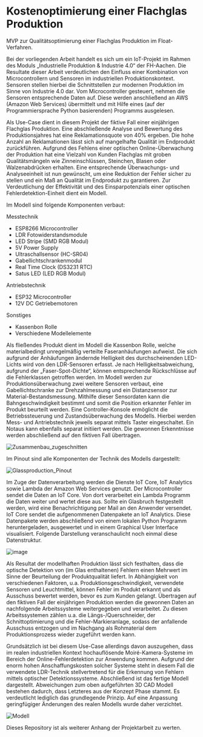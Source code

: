 # Kostenoptimierung einer Flachglas Produktion

MVP zur Qualitätsoptimierung einer Flachglas Produktion im Float-Verfahren.

Bei der vorliegenden Arbeit handelt es sich um ein IoT-Projekt im Rahmen des Moduls „Industrielle Produktion & Industrie 4.0“ der FH-Aachen.
Die Resultate dieser Arbeit verdeutlichen den Einfluss einer Kombination von Microcontrollern und Sensoren im industriellen Produktionskontext. Sensoren stellen hierbei die Schnittstellen zur modernen Produktion im Sinne von Industrie 4.0 dar. Vom Microcontroller gesteuert, nehmen die Sensoren entsprechende Daten auf. Diese werden anschließend an AWS (Amazon Web Services) übermittelt und mit Hilfe eines (auf der Programmiersprache Python basierenden) Programms ausgelesen. 

Als Use-Case dient in diesem Projekt der fiktive Fall einer einjährigen Flachglas Produktion. Eine abschließende Analyse und Bewertung des Produktionsjahres hat eine Reklamationsquote von 40% ergeben. Die hohe Anzahl an Reklamationen lässt sich auf mangelhafte Qualität im Endprodukt zurückführen. 
Aufgrund des Fehlens einer optischen Online-Überwachung der Produktion hat eine Vielzahl von Kunden Flachglas mit groben Qualitätsmängeln wie Zinneinschlüssen, Steinchen, Blasen oder Walzenabdrücken erhalten.
Eine entsprechende Überwachungs- und Analyseeinheit ist nun gewünscht, um eine Reduktion der Fehler sicher zu stellen und ein Maß an Qualität im Endprodukt zu garantieren. 
Zur Verdeutlichung der Effektivität und des Einsparpotenzials einer optischen Fehlerdetektion-Einheit dient ein Modell. 

Im Modell sind folgende Komponenten verbaut:

Messtechnik
- ESP8266 Microcontroller
- LDR Fotowiderstandsmodule
- LED Stripe (SMD RGB Modul)
- 5V Power Supply
- Ultraschallsensor (HC-SR04)
- Gabellichtschrankenmodul
- Real Time Clock (DS3231 RTC)
- Satus LED (LED RGB Modul)

Antriebstechnik
- ESP32 Microcontroller
- 12V DC Getriebemotoren

Sonstiges
- Kassenbon Rolle
- Verschiedene Modellelemente

Als fließendes Produkt dient im Modell die Kassenbon Rolle, welche materialbedingt unregelmäßig verteilte Faseranhäufungen aufweist. Die sich aufgrund der Anhäufungen ändernde Helligkeit des durchscheinenden LED-Lichts wird von den LDR-Sensoren erfasst. Je nach Helligkeitsabweichung, aufgrund der „Faser-Spot-Dichte“, können entsprechende Rückschlüsse auf die Fehlerklassen getroffen werden. 
Im Modell werden zur Produktionsüberwachung zwei weitere Sensoren verbaut, eine Gabellichtschranke zur Drehzahlmessung und ein Distanzsensor zur Material-Bestandsmessung. Mithilfe dieser Sensordaten kann die Bahngeschwindigkeit bestimmt und somit die Position erkannter Fehler im Produkt beurteilt werden.
Eine Controller-Konsole ermöglicht die Betriebssteuerung und Zustandsüberwachung des Modells. Hierbei werden Mess- und Antriebstechnik jeweils separat mittels Taster eingeschaltet. Ein Notaus kann ebenfalls separat initiiert werden.
Die gewonnen Erkenntnisse werden abschließend auf den fiktiven Fall übertragen.

![Zusammenbau_zugeschnitten](https://user-images.githubusercontent.com/86350904/123928680-6b142d80-d98e-11eb-8d55-8b5d7f74194c.png)

Im Pinout sind alle Komponenten der Technik des Modells dargestellt:

 ![Glassproduction_Pinout](https://user-images.githubusercontent.com/86350904/123930148-c09d0a00-d98f-11eb-9cc5-0ee46ff2e361.png)

Im Zuge der Datenverarbeitung werden die Dienste IoT Core, IoT Analytics sowie Lambda der Amazon Web Services genutzt. 
Der Microcontroller sendet die Daten an IoT Core. Von dort verarbeitet ein Lambda Programm die Daten weiter und wertet diese aus. Sollte ein Glasbruch festgestellt werden, wird eine Benachrichtigung per Mail an den Anwender versendet. IoT Core sendet die aufgenommenen Datenpakete an IoT Analytics. Diese Datenpakete werden abschließend von einem lokalen Python Programm heruntergeladen, ausgewertet und in einem Graphical User Interface visualisiert. Folgende Darstellung veranschaulicht noch einmal diese Datenstruktur.

![image](https://user-images.githubusercontent.com/86350904/123930547-28535500-d990-11eb-90cb-a219bb633708.png)

Als Resultat der modellhaften Produktion lässt sich festhalten, dass die optische Detektion von (im Glas enthaltenen) Fehlern einen Mehrwert im Sinne der Beurteilung der Produktqualität liefert. In Abhängigkeit von verschiedenen Faktoren, u.a. Produktionsgeschwindigkeit, verwendete Sensoren und Leuchtmittel, können Fehler im Produkt erkannt und als Ausschuss bewertet werden, bevor es zum Kunden gelangt.
Übertragen auf den fiktiven Fall der einjährigen Produktion werden die gewonnen Daten an nachfolgende Arbeitssysteme weitergegeben und verarbeitet. Zu diesen Arbeitssystemen zählen u.a. die Längs-/Querschneider, der Schnittoptimierung und die Fehler-Markieranlage, sodass der anfallende Ausschuss entzogen und im Nachgang als Rohmaterial dem Produktionsprozess wieder zugeführt werden kann.

Grundsätzlich ist bei diesem Use-Case allerdings davon auszugehen, dass im realen industriellen Kontext hochauflösende Moiré-Kamera-Systeme im Bereich der Online-Fehlerdetektion zur Anwendung kommen. Aufgrund der enorm hohen Anschaffungskosten solcher Systeme steht in diesem Fall die verwendete LDR-Technik stellvertretend für die Erkennung von Fehlern mittels optischer Detektionssysteme.
Abschließend ist das fertige Modell dargestellt. Abweichungen zum oben aufgeführten 3D CAD Modell bestehen dadurch, dass Letzteres aus der Konzept Phase stammt. Es verdeutlicht lediglich das grundlegende Prinzip. Auf eine Anpassung geringfügiger Änderungen des realen Modells wurde daher verzichtet.

![Modell](https://user-images.githubusercontent.com/86350904/123930615-3608da80-d990-11eb-82ba-1311dba72ba9.png)

Dieses Repository ist als weiterer Anhang der Projektarbeit zu werten.
